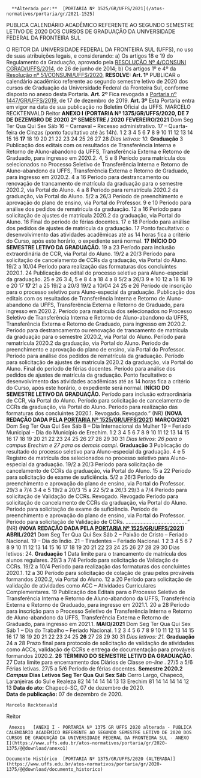       **Alterada por:**  [PORTARIA Nº 1525/GR/UFFS/2021](/atos-normativos/portaria/gr/2021-1525) 

   PUBLICA CALENDÁRIO ACADÊMICO REFERENTE AO SEGUNDO SEMESTRE LETIVO DE 2020 DOS CURSOS DE GRADUAÇÃO DA UNIVERSIDADE FEDERAL DA FRONTEIRA SUL  

 O REITOR DA UNIVERSIDADE FEDERAL DA FRONTEIRA SUL (UFFS), no uso de suas atribuições legais, e considerando: a) Os artigos 18 e 19 do Regulamento da Graduação, aprovado pela [RESOLUÇÃO Nº 4/CONSUNI CGRAD/UFFS/2014](https://www.uffs.edu.br/atos-normativos/resolucao/consunicgrad/2014-0004), de 26 de junho de 2014; b) Os artigos 1º e 4º da [Resolução nº 51/CONSUNI/UFFS/2020](https://www.uffs.edu.br/atos-normativos/resolucao/consuni/2020-0051),  **RESOLVE:**   **Art. 1º**  PUBLICAR o calendário acadêmico referente ao segundo semestre letivo de 2020 dos cursos de Graduação da Universidade Federal da Fronteira Sul, conforme disposto no anexo desta Portaria.   **Art. 2º**  Fica revogada a [Portaria nº 1447/GR/UFFS/2019](https://www.uffs.edu.br/atos-normativos/portaria/gr/2019-1447), de 17 de dezembro de 2019.   **Art. 3º**  Esta Portaria entra em vigor na data de sua publicação no Boletim Oficial da UFFS.   MARCELO RECKTENVALD Reitor   **ANEXO I**  **(PORTARIA Nº 1375/GR/UFFS/2020, DE 7 DE DEZEMBRO DE 2020)**       **2º SEMESTRE / 2020**           **FEVEREIRO/2021**     Dom   Seg   Ter   Qua   Qui   Sex   Sáb   16 – Carnaval – Recesso administrativo. 17 – Quarta-feira de Cinzas (ponto facultativo até às 14h).         1   2   3   4   5   6     **7**   8   9   10   11   12   13     14   15   16   **17**   18   19   20     21   22   23   24   25   26   27     28                             *Dias letivos: 10.*     **Graduação**     3   Publicação dos editais com os resultados de Transferência Interna e Retorno de Aluno-abandono da UFFS, Transferência Externa e Retorno de Graduado, para ingresso em 2020.2.     4, 5 e 8   Período para matrícula dos selecionados no Processo Seletivo de Transferência Interna e Retorno de Aluno-abandono da UFFS, Transferência Externa e Retorno de Graduado, para ingresso em 2020.2.     4 a 16   Período para destrancamento ou renovação de trancamento de matrícula da graduação para o semestre 2020.2, via Portal do Aluno.     4 a 8   Período para rematrícula 2020.2 da graduação, via Portal do Aluno.     5/2 a 26/3   Período de preenchimento e aprovação do plano de ensino, via Portal do Professor.     9 e 10   Período para análise dos pedidos de rematrícula da graduação.     12 a 16   Período para solicitação de ajustes de matrícula 2020.2 da graduação, via Portal do Aluno.     16   Final do período de férias docentes.     17 e 18   Período para análise dos pedidos de ajustes de matrícula da graduação.     17   Ponto facultativo: o desenvolvimento das atividades acadêmicas até as 14 horas fica a critério do Curso, após este horário, o expediente será normal.     **17**   **INÍCIO DO SEMESTRE LETIVO DA GRADUAÇÃO.**     19 a 23   Período para inclusão extraordinária de CCR, via Portal do Aluno.     19/2 a 20/3   Período para solicitação de cancelamento de CCRs da graduação, via Portal do Aluno.     19/2 a 10/04   Período para realização das formaturas dos concluintes 2020.1.     24   Publicação do edital do processo seletivo para Aluno-especial da graduação.     25 e 26 3   4, 5 e 8   4 a 18   4 a 8 5/2 a 26/3 9 e 10 12 a 18 16 19 e 20 17   **17** 21 a 25 19/2 a 20/3 19/2 a 10/04 24 25 e 26       Período de inscrição para o processo seletivo para Aluno-especial da graduação. Publicação dos editais com os resultados de Transferência Interna e Retorno de Aluno-abandono da UFFS, Transferência Externa e Retorno de Graduado, para ingresso em 2020.2. Período para matrícula dos selecionados no Processo Seletivo de Transferência Interna e Retorno de Aluno-abandono da UFFS, Transferência Externa e Retorno de Graduado, para ingresso em 2020.2. Período para destrancamento ou renovação de trancamento de matrícula da graduação para o semestre 2020.2, via Portal do Aluno. Período para rematrícula 2020.2 da graduação, via Portal do Aluno. Período de preenchimento e aprovação do plano de ensino, via Portal do Professor. Período para análise dos pedidos de rematrícula da graduação. Período para solicitação de ajustes de matrícula 2020.2 da graduação, via Portal do Aluno. Final do período de férias docentes. Período para análise dos pedidos de ajustes de matrícula da graduação. Ponto facultativo: o desenvolvimento das atividades acadêmicas até as 14 horas fica a critério do Curso, após este horário, o expediente será normal. **INÍCIO DO SEMESTRE LETIVO DA GRADUAÇÃO.** Período para inclusão extraordinária de CCR, via Portal do Aluno. Período para solicitação de cancelamento de CCRs da graduação, via Portal do Aluno. Período para realização das formaturas dos concluintes 2020.1. Revogado. Revogado.” (NR) **(NOVA REDAÇÃO DADA PELA [PORTARIA Nº 1525/GR/UFFS/2021](https://www.uffs.edu.br/UFFS/atos-normativos/portaria/gr/2021-1525))**               **MARÇO/2021**     Dom   Seg   Ter   Qua   Qui   Sex   Sáb   8 – Dia Internacional da Mulher 19 – Feriado Municipal – Dia do Município de Erechim.         1   2   3   4   5   6     7   8   9   10   11   12   13     14   15   16   17   18   19   20     21   22   23   24   25   26   27     28   29   30   31                 *Dias letivos: 26 para o campus Erechim e 27 para os demais campi.*     **Graduação**     3   Publicação do resultado do processo seletivo para Aluno-especial da graduação.     4 e 5   Registro de matrícula dos selecionados no processo seletivo para Aluno-especial da graduação.     19/2 a 20/3   Período para solicitação de cancelamento de CCRs da graduação, via Portal do Aluno.     15 a 22   Período para solicitação de exame de suficiência.     5/2 a 26/3   Período de preenchimento e aprovação do plano de ensino, via Portal do Professor.     29/3 a 7/4 3 4 e 5 19/2 a 20/3 15 a 22 5/2 a 26/3 29/3 a 7/4   Período para solicitação de Validação de CCRs. Revogado. Revogado Período para solicitação de cancelamento de CCRs da graduação, via Portal do Aluno. Período para solicitação de exame de suficiência. Período de preenchimento e aprovação do plano de ensino, via Portal do Professor. Período para solicitação de Validação de CCRs. .........................................” (NR) **(NOVA REDAÇÃO DADA PELA [PORTARIA Nº 1525/GR/UFFS/2021](https://www.uffs.edu.br/UFFS/atos-normativos/portaria/gr/2021-1525))**           **ABRIL/2021**     Dom   Seg   Ter   Qua   Qui   Sex   Sáb   2 – Paixão de Cristo – Feriado Nacional. 19 – Dia do Índio. 21 – Tiradentes – Feriado Nacional.                     1   2   3     4   5   6   7   8   9   10     11   12   13   14   15   16   17     18   19   20   21   22   23   24     25   26   27   28   29   30         Dias letivos: 24.     **Graduação**     1   Data limite para o trancamento de matrícula dos alunos regulares.     29/3 a 7/4   Período para solicitação de Validação de CCRs.     19/2 a 10/4   Período para realização das formaturas dos concluintes 2020.1.     12 a 30   Período para solicitação de colação de grau pelos prováveis formandos 2020.2, via Portal do Aluno.     12 a 20   Período para solicitação de validação de atividades como ACC – Atividades Curriculares Complementares.     19   Publicação dos Editais para o Processo Seletivo de Transferência Interna e Retorno de Aluno-abandono da UFFS, Transferência Externa e Retorno de Graduado, para ingresso em 2021.1.     20 a 28   Período para inscrição para o Processo Seletivo de Transferência Interna e Retorno de Aluno-abandono da UFFS, Transferência Externa e Retorno de Graduado, para ingresso em 2021.1.           **MAIO/2021**     Dom   Seg   Ter   Qua   Qui   Sex   Sáb   1 – Dia do Trabalho – Feriado Nacional.                             1     2   3   4   5   6   7   8     9   10   11   12   13   14   15     16   17   18   19   20   21   22     23   24   25   **26**   27   28   29     30   31                             *Dias letivos: 21.*     **Graduação**     24 a 28   Prazo final para protocolo de solicitação de validação de atividades como ACCs, validação de CCRs e entrega de documentação para prováveis formandos 2020.2.     **26**   **TÉRMINO DO SEMESTRE LETIVO DA GRADUAÇÃO.**     27   Data limite para encerramento dos Diários de Classe *on-line* .     27/5 a 5/6   Férias letivas.     27/5 a 5/6   Período de férias docentes.           **Semestre 2020.2**      ***Campus***    **Dias Letivos**   **Seg**   **Ter**   **Qua**   **Qui**   **Sex**   **Sáb**     Cerro Largo, Chapecó, Laranjeiras do Sul e Realeza   82   14   14   14   14   13   13     Erechim   81   14   14   14   14   12   13          **Data do ato:** Chapecó-SC, 07 de dezembro de 2020.   
 **Data de publicação:**  07 de dezembro de 2020. 

    Marcelo Recktenvald   
 Reitor 

     Anexos   [ANEXO I - PORTARIA Nº 1375 GR UFFS 2020 alterada - PUBLICA CALENDÁRIO ACADÊMICO REFERENTE AO SEGUNDO SEMESTRE LETIVO DE 2020 DOS CURSOS DE GRADUAÇÃO DA UNIVERSIDADE FEDERAL DA FRONTEIRA SUL - ANEXO I](https://www.uffs.edu.br/atos-normativos/portaria/gr/2020-1375/@@download/anexo1)  

    Documento Histórico  [PORTARIA Nº 1375/GR/UFFS/2020 (ALTERADA)](https://www.uffs.edu.br/atos-normativos/portaria/gr/2020-1375/@@download/documento_historico)     
      